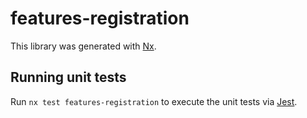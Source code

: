 # features-registration

This library was generated with [Nx](https://nx.dev).

## Running unit tests

Run `nx test features-registration` to execute the unit tests via [Jest](https://jestjs.io).
